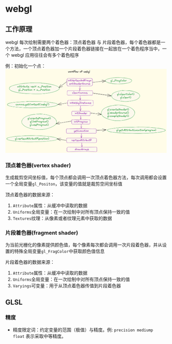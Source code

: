 # webgl

## 工作原理

webgl 每次绘制需要两个着色器：顶点着色器 与 片段着色器，每个着色器都是一个方法，一个顶点着色器加一个片段着色器链接在一起放在一个着色程序当中，一个 webgl 应用往往会有多个着色程序

例：初始化一个点：
![工作原理-初始换一个点](../assets/img/webgl/process.excalidraw.png)

### 顶点着色器(vertex shader)

生成裁剪空间坐标值，每个顶点都会调用一次顶点着色器方法，每次调用都会设置一个全局变量`gl_Positon`，该变量的值就是裁剪空间坐标值

顶点着色器的数据来源：

1. `Attribute`属性：从缓冲中读取的数据
2. `Uniforms`全局变量：在一次绘制中对所有顶点保持一致的值
3. `Textures`纹理：从像素或者纹理元素中获取的数据

### 片段着色器(fragment shader)

为当前光栅化的像素提供颜色值，每个像素每次都会调用一次片段着色器，并从设置的特殊全局变量`gl_FragColor`中获取颜色值信息

片段着色器的数据来源：

1. `Attribute`属性：从缓冲中读取的数据
2. `Uniforms`全局变量：在一次绘制中对所有顶点保持一致的值
3. `Varyings`可变量：用于从顶点着色器传值到片段着色器

## GLSL

### 精度

+ 精度限定词：约定变量的范围（极值）与精度。例: `precision mediump float` 表示采取中等精度。